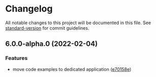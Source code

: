 # Changelog

All notable changes to this project will be documented in this file. See [standard-version](https://github.com/conventional-changelog/standard-version) for commit guidelines.

## 6.0.0-alpha.0 (2022-02-04)

### Features

- move code examples to dedicated application ([e70158e](https://github.com/blackbaud/skyux-monorepo-playground/commit/e70158e5119acc71c881e7234ca04e61d399cbb5))
